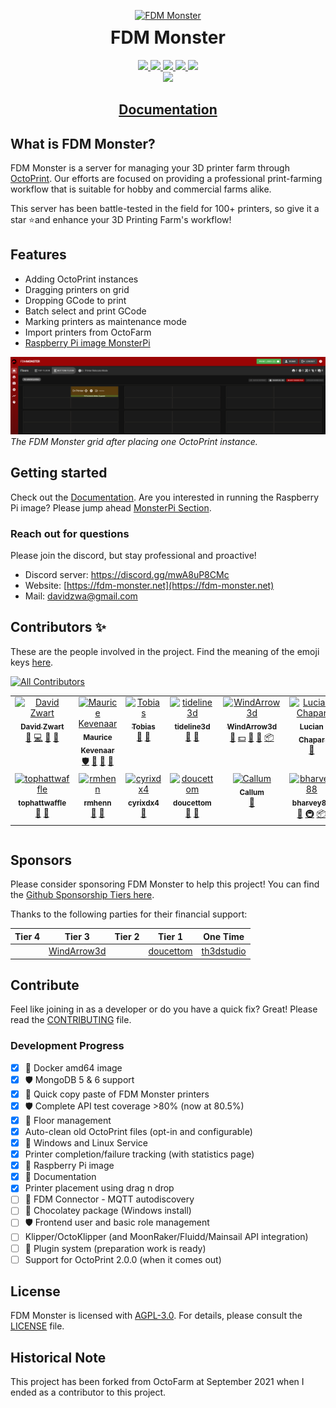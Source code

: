 <p align="center" style="margin-bottom: 0">
    <a href="https://docs.fdm-monster.net/" target="_blank" rel="noopener noreferrer">
        <img width="150" src="https://github.com/fdm-monster/fdm-monster-client/blob/main/public/img/logo.png?raw=true" alt="FDM Monster">
    </a>
</p>
<h1 align="center" style="padding-top: 0; margin-top: 10px">FDM Monster</h1>

<p align="center">
<a href="https://discord.gg/mwA8uP8CMc">
    <img src="https://img.shields.io/discord/864835453773807686?label=Discord"/>
</a>
<a href="https://github.com/fdm-monster/fdm-monster/releases/latest">
    <img src="https://img.shields.io/github/release/fdm-monster/fdm-monster"/>
</a>
<a href="https://github.com/fdm-monster/fdm-monster/stargazers">
    <img src="https://img.shields.io/github/stars/fdm-monster/fdmonster"/>
</a>

<a href="https://github.com/fdm-monster/fdm-monster/issues">
    <img src="https://img.shields.io/github/issues/fdm-monster/fdm-monster"/>
</a> 
<a href="https://app.codecov.io/gh/fdm-monster/fdm-monster">
    <img src="https://codecov.io/gh/fdm-monster/fdm-monster/branch/develop/graph/badge.svg?flag=server-nodejs&precision=0"/>
</a>
<br/>
<a href="https://unraid.net/community/apps?q=fdm+monster">
    <img src="https://img.shields.io/badge/Unraid%20Community%20Application-fc832e"/>
</a>

</p>
<h2 align="center">
<a href="https://docs.fdm-monster.net/" target="_blank">Documentation</a>
</h2>

## What is FDM Monster?

FDM Monster is a server for managing your 3D printer farm through [OctoPrint](https://octoprint.org/).
Our efforts are focused on providing a professional print-farming workflow that is suitable for hobby and commercial farms alike.

This server has been battle-tested in the field for 100+ printers, so give it a star ⭐and enhance your 3D Printing Farm's workflow!

## Features
- Adding OctoPrint instances
- Dragging printers on grid
- Dropping GCode to print
- Batch select and print GCode
- Marking printers as maintenance mode
- Import printers from OctoFarm
- [Raspberry Pi image MonsterPi](https://docs.fdm-monster.net/guides/monsterpi)

![docs/images/server-running.png](https://raw.githubusercontent.com/fdm-monster/fdm-monster-docs/main/docs/images/server-running.png)
_The FDM Monster grid after placing one OctoPrint instance._

## Getting started

Check out the [Documentation](https://docs.fdm-monster.net). Are you interested in running the Raspberry Pi image?
Please jump ahead [MonsterPi Section](https://docs.fdm-monster.net/guides/monsterpi).

### Reach out for questions

Please join the discord, but stay professional and proactive!

- Discord server: https://discord.gg/mwA8uP8CMc
- Website: [https://fdm-monster.net](https://fdm-monster.net)
- Mail: davidzwa@gmail.com

## Contributors ✨

These are the people involved in the project. Find the meaning of the emoji keys [here](https://allcontributors.org/docs/en/emoji-key).

<!-- ALL-CONTRIBUTORS-BADGE:START - Do not remove or modify this section -->
[![All Contributors](https://img.shields.io/badge/all_contributors-14-orange.svg?style=flat-square)](#contributors-)
<!-- ALL-CONTRIBUTORS-BADGE:END -->

<!-- ALL-CONTRIBUTORS-LIST:START - Do not remove or modify this section -->
<!-- prettier-ignore-start -->
<!-- markdownlint-disable -->
<table>
  <tbody>
    <tr>
      <td align="center" valign="top" width="14.28%"><a href="https://github.com/davidzwa"><img src="https://avatars.githubusercontent.com/u/6005355?v=4?s=80" width="80px;" alt="David Zwart"/><br /><sub><b>David Zwart</b></sub></a><br /><a href="https://github.com/fdm-monster/fdm-monster/issues?q=author%3Adavidzwa" title="Bug reports">🐛</a> <a href="https://github.com/fdm-monster/fdm-monster/commits?author=davidzwa" title="Code">💻</a> <a href="#maintenance-davidzwa" title="Maintenance">🚧</a> <a href="#userTesting-davidzwa" title="User Testing">📓</a></td>
      <td align="center" valign="top" width="14.28%"><a href="https://kevenaar.name"><img src="https://avatars.githubusercontent.com/u/834643?v=4?s=80" width="80px;" alt="Maurice Kevenaar"/><br /><sub><b>Maurice Kevenaar</b></sub></a><br /><a href="#security-mkevenaar" title="Security">🛡️</a> <a href="#maintenance-mkevenaar" title="Maintenance">🚧</a> <a href="#ideas-mkevenaar" title="Ideas, Planning, & Feedback">🤔</a> <a href="https://github.com/fdm-monster/fdm-monster/issues?q=author%3Amkevenaar" title="Bug reports">🐛</a></td>
      <td align="center" valign="top" width="14.28%"><a href="https://github.com/Tobikisss"><img src="https://avatars.githubusercontent.com/u/45754890?v=4?s=80" width="80px;" alt="Tobias"/><br /><sub><b>Tobias</b></sub></a><br /><a href="#ideas-Tobikisss" title="Ideas, Planning, & Feedback">🤔</a> <a href="#maintenance-Tobikisss" title="Maintenance">🚧</a></td>
      <td align="center" valign="top" width="14.28%"><a href="https://tideline3d.com"><img src="https://avatars.githubusercontent.com/u/12903320?v=4?s=80" width="80px;" alt="tideline3d"/><br /><sub><b>tideline3d</b></sub></a><br /><a href="https://github.com/fdm-monster/fdm-monster/issues?q=author%3Atideline3d" title="Bug reports">🐛</a> <a href="#ideas-tideline3d" title="Ideas, Planning, & Feedback">🤔</a></td>
      <td align="center" valign="top" width="14.28%"><a href="https://github.com/windarrow3d"><img src="https://avatars.githubusercontent.com/u/91099282?v=4?s=80" width="80px;" alt="WindArrow3d"/><br /><sub><b>WindArrow3d</b></sub></a><br /><a href="https://github.com/fdm-monster/fdm-monster/issues?q=author%3Awindarrow3d" title="Bug reports">🐛</a> <a href="#financial-windarrow3d" title="Financial">💵</a> <a href="#ideas-windarrow3d" title="Ideas, Planning, & Feedback">🤔</a> <a href="#userTesting-windarrow3d" title="User Testing">📓</a> <a href="#platform-windarrow3d" title="Packaging/porting to new platform">📦</a></td>
      <td align="center" valign="top" width="14.28%"><a href="http://lucianchapar.com"><img src="https://avatars.githubusercontent.com/u/33263520?v=4?s=80" width="80px;" alt="Lucian Chapar"/><br /><sub><b>Lucian Chapar</b></sub></a><br /><a href="https://github.com/fdm-monster/fdm-monster/issues?q=author%3Alucian151" title="Bug reports">🐛</a></td>
      <td align="center" valign="top" width="14.28%"><a href="https://github.com/Dumnersm580"><img src="https://avatars.githubusercontent.com/u/80608783?v=4?s=80" width="80px;" alt="Dumnersm580"/><br /><sub><b>Dumnersm580</b></sub></a><br /><a href="https://github.com/fdm-monster/fdm-monster/commits?author=Dumnersm580" title="Documentation">📖</a> <a href="#ideas-Dumnersm580" title="Ideas, Planning, & Feedback">🤔</a></td>
    </tr>
    <tr>
      <td align="center" valign="top" width="14.28%"><a href="http://www.tophattwaffle.com"><img src="https://avatars.githubusercontent.com/u/6774125?v=4?s=80" width="80px;" alt="tophattwaffle"/><br /><sub><b>tophattwaffle</b></sub></a><br /><a href="https://github.com/fdm-monster/fdm-monster/issues?q=author%3Atophattwaffle" title="Bug reports">🐛</a> <a href="#ideas-tophattwaffle" title="Ideas, Planning, & Feedback">🤔</a></td>
      <td align="center" valign="top" width="14.28%"><a href="https://github.com/rmhenn"><img src="https://avatars.githubusercontent.com/u/22482801?v=4?s=80" width="80px;" alt="rmhenn"/><br /><sub><b>rmhenn</b></sub></a><br /><a href="#ideas-rmhenn" title="Ideas, Planning, & Feedback">🤔</a> <a href="https://github.com/fdm-monster/fdm-monster/issues?q=author%3Armhenn" title="Bug reports">🐛</a></td>
      <td align="center" valign="top" width="14.28%"><a href="https://github.com/cyrixdx4"><img src="https://avatars.githubusercontent.com/u/62126724?v=4?s=80" width="80px;" alt="cyrixdx4"/><br /><sub><b>cyrixdx4</b></sub></a><br /><a href="https://github.com/fdm-monster/fdm-monster/issues?q=author%3Acyrixdx4" title="Bug reports">🐛</a></td>
      <td align="center" valign="top" width="14.28%"><a href="https://github.com/doucettom"><img src="https://avatars.githubusercontent.com/u/6595645?v=4?s=80" width="80px;" alt="doucettom"/><br /><sub><b>doucettom</b></sub></a><br /><a href="https://github.com/fdm-monster/fdm-monster/issues?q=author%3Adoucettom" title="Bug reports">🐛</a> <a href="#ideas-doucettom" title="Ideas, Planning, & Feedback">🤔</a></td>
      <td align="center" valign="top" width="14.28%"><a href="https://github.com/ZombiesLoveMe"><img src="https://avatars.githubusercontent.com/u/35661391?v=4?s=80" width="80px;" alt="Callum"/><br /><sub><b>Callum</b></sub></a><br /><a href="#ideas-ZombiesLoveMe" title="Ideas, Planning, & Feedback">🤔</a></td>
      <td align="center" valign="top" width="14.28%"><a href="https://github.com/bharvey88"><img src="https://avatars.githubusercontent.com/u/8107750?v=4?s=80" width="80px;" alt="bharvey88"/><br /><sub><b>bharvey88</b></sub></a><br /><a href="https://github.com/fdm-monster/fdm-monster/issues?q=author%3Abharvey88" title="Bug reports">🐛</a> <a href="#infra-bharvey88" title="Infrastructure (Hosting, Build-Tools, etc)">🚇</a> <a href="#platform-bharvey88" title="Packaging/porting to new platform">📦</a></td>
      <td align="center" valign="top" width="14.28%"><a href="https://github.com/Mikec78660"><img src="https://avatars.githubusercontent.com/u/108021920?v=4?s=80" width="80px;" alt="Mikec78660"/><br /><sub><b>Mikec78660</b></sub></a><br /><a href="#ideas-Mikec78660" title="Ideas, Planning, & Feedback">🤔</a></td>
    </tr>
  </tbody>
</table>

<!-- markdownlint-restore -->
<!-- prettier-ignore-end -->

<!-- ALL-CONTRIBUTORS-LIST:END -->

<!-- ALL-CONTRIBUTORS-LIST:START - Do not remove or modify this section -->
<!-- prettier-ignore-start -->
<!-- markdownlint-disable -->
<!-- markdownlint-restore -->
<!-- prettier-ignore-end -->

<table></table>

<!-- ALL-CONTRIBUTORS-LIST:END -->

## Sponsors

Please consider sponsoring FDM Monster to help this project! You can find the [Github Sponsorship Tiers here](https://github.com/sponsors/fdm-monster).

Thanks to the following parties for their financial support:

| Tier 4 | Tier 3 | Tier 2 | Tier 1 | One Time |
|--------|--------|--------|--------|-----------|
|  | [WindArrow3d](https://github.com/WindArrow3d) | | [doucettom](https://github.com/doucettom) | [th3dstudio](https://github.com/th3dstudio) |


## Contribute

Feel like joining in as a developer or do you have a quick fix? Great! Please read
the [CONTRIBUTING](CONTRIBUTING.md) file.

### Development Progress

- [x] :rocket: Docker amd64 image
- [x] 🛡️ MongoDB 5 & 6 support
- [x] :rocket: Quick copy paste of FDM Monster printers
- [x] 🛡️ Complete API test coverage >80% (now at 80.5%)
- [x] :rocket: Floor management
- [x] Auto-clean old OctoPrint files (opt-in and configurable) 
- [x] :rocket: Windows and Linux Service
- [x] Printer completion/failure tracking (with statistics page)
- [x] 🔌 Raspberry Pi image
- [x] :rocket: Documentation
- [x] Printer placement using drag n drop 
- [ ] 🔌 FDM Connector - MQTT autodiscovery
- [ ] :rocket: Chocolatey package (Windows install)
- [ ] 🛡️ Frontend user and basic role management 
- [ ] Klipper/OctoKlipper (and MoonRaker/Fluidd/Mainsail API integration)
- [ ] :rocket: Plugin system (preparation work is ready)
- [ ] Support for OctoPrint 2.0.0 (when it comes out)

[//]: # (- [ ] :rocket: Docker overlay as service management &#40;daemonized restart & auto-updates&#41;)
[//]: # (- [ ] 🛡️ Client test coverage)
[//]: # (- [ ] Client with Vuetify 3.2 &#40;+ labs datatable&#41;)

## License

FDM Monster is licensed with [AGPL-3.0](LICENSE). For details, please consult the [LICENSE](LICENSE) file.

## Historical Note

This project has been forked from OctoFarm at September 2021 when I ended as a contributor to this project. 
